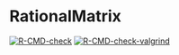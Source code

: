 # RationalMatrix

<!-- badges: start -->
[![R-CMD-check](https://github.com/stla/RationalMatrix/actions/workflows/R-CMD-check.yaml/badge.svg)](https://github.com/stla/RationalMatrix/actions/workflows/R-CMD-check.yaml)
[![R-CMD-check-valgrind](https://github.com/stla/RationalMatrix/actions/workflows/R-CMD-check-valgrind.yaml/badge.svg)](https://github.com/stla/RationalMatrix/actions/workflows/R-CMD-check-valgrind.yaml)
<!-- badges: end -->